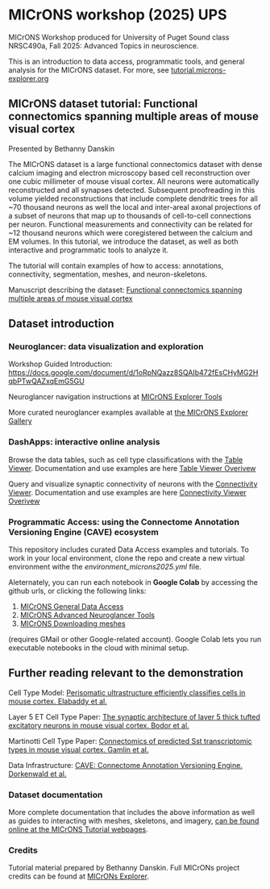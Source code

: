 # MICrONS workshop (2025) UPS
MICrONS Workshop produced for University of Puget Sound class NRSC490a, Fall 2025: Advanced Topics in neuroscience. 

This is an introduction to data access, programmatic tools, and general analysis for the MICrONS dataset. For more, see [tutorial.microns-explorer.org](https://tutorial.microns-explorer.org)


## MICrONS dataset tutorial: Functional connectomics spanning multiple areas of mouse visual cortex
Presented by Bethanny Danskin

The MICrONS dataset is a large functional connectomics dataset with dense calcium imaging and electron microscopy based cell reconstruction over one cubic millimeter of mouse visual cortex. All neurons were automatically reconstructed and all synapses detected.
Subsequent proofreading in this volume yielded reconstructions that include complete dendritic trees for all ~70 thousand neurons as well the local and inter-areal axonal projections of a subset of neurons that map up to thousands of cell-to-cell connections per neuron.
Functional measurements and connectivity can be related for ~12 thousand neurons which were coregistered between the calcium and EM volumes.
In this tutorial, we introduce the dataset, as well as both interactive and programmatic tools to analyze it.

The tutorial will contain examples of how to access: annotations, connectivity, segmentation, meshes, and neuron-skeletons.

Manuscript describing the dataset: [Functional connectomics spanning multiple areas of mouse visual cortex](https://www.nature.com/articles/s41586-025-08790-w)

## Dataset introduction

### Neuroglancer: data visualization and exploration

Workshop Guided Introduction: https://docs.google.com/document/d/1oRpNQazz8SQAIb472fEsCHyMG2HqbPTwQAZxqEmG5GU 

Neuroglancer navigation instructions at [MICrONS Explorer Tools](https://www.microns-explorer.org/ngl-instructions)

More curated neuroglancer examples available at [the MICrONS Explorer Gallery](https://www.microns-explorer.org/gallery-mm3)

### DashApps: interactive online analysis

Browse the data tables, such as cell type classifications with the [Table Viewer](https://minnie.microns-daf.com/dash/datastack/minnie65_public/apps/table_viewer/?datastack=%22minnie65_public%22). Documentation and use examples are here [Table Viewer Overivew](https://tutorial.microns-explorer.org/dash-table-viewer.html)

Query and visualize synaptic connectivity of neurons with the [Connectivity Viewer](https://minnie.microns-daf.com/dash/datastack/minnie65_public/apps/connectivity/?anno-id=%22%22&id-type=%22root_id%22&mat-version=1507&cell-type-table-dropdown=%22%22&datastack=%22minnie65_public%22). Documentation and use examples are here [Connectivity Viewer Overivew](https://tutorial.microns-explorer.org/dash-connectivity.html)



### Programmatic Access: using the Connectome Annotation Versioning Engine (CAVE) ecosystem

This repository includes curated Data Access examples and tutorials. To work in your local environment, clone the repo and create a new virtual environment withe the _environment_microns2025.yml_ file. 

Aleternately, you can run each notebook in __Google Colab__ by accessing the github urls, or clicking the following links:
1. [MICrONS General Data Access](https://colab.research.google.com/github/bpdanskin/MICrONS_workshop_2025_PSU/blob/main/code/colab_MICrONS_data_access.ipynb)
2. [MICrONS Advanced Neuroglancer Tools](https://colab.research.google.com/github/bpdanskin/MICrONS_workshop_2025_PSU/blob/main/code/MICrONS_advanced_nglui.ipynb)
3. [MICrONS Downloading meshes](https://colab.research.google.com/github/bpdanskin/MICrONS_workshop_2025_PSU/blob/main/code/MICrONS_mesh_access.ipynb)

(requires GMail or other Google-related account). Google Colab lets you run executable notebooks in the cloud with minimal setup.


## Further reading relevant to the demonstration

Cell Type Model: [Perisomatic ultrastructure efficiently classifies cells in mouse cortex. Elabaddy et al.]([https://www.biorxiv.org/content/10.1101/2022.07.20.499976v2](https://www.nature.com/articles/s41586-024-07765-7))

Layer 5 ET Cell Type Paper: [The synaptic architecture of layer 5 thick tufted excitatory neurons in mouse visual cortex. Bodor et al.](https://www.nature.com/articles/s41586-024-07765-7)

Martinotti Cell Type Paper: [Connectomics of predicted Sst transcriptomic types in mouse visual cortex. Gamlin et al.](https://www.nature.com/articles/s41586-025-08805-6)

Data Infrastructure: [CAVE: Connectome Annotation Versioning Engine. Dorkenwald et al.](https://www.nature.com/articles/s41592-024-02426-z)

### Dataset documentation

More complete documentation that includes the above information as well as guides to interacting with meshes, skeletons, and imagery, [can be found online at the MICrONS Tutorial webpages](https://tutorial.microns-explorer.org/).

### Credits

Tutorial material prepared by Bethanny Danskin.
Full MICrONs project credits can be found at [MICrONs Explorer](https://www.microns-explorer.org).
